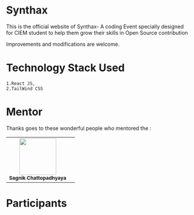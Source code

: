 # Synthax
This is the official website of Synthax- A coding Event specially designed for CIEM student to help them grow their skills in Open Source contribution

Improvements and modifications are welcome.

# Technology Stack Used
    1.React JS,
    2.TailWind CSS

# Mentor

Thanks goes to these wonderful people who mentored the :

<!-- ALL-CONTRIBUTORS-LIST:START - Do not remove or modify this section -->
<!-- prettier-ignore-start -->
<!-- markdownlint-disable -->

<!--Add a max of 6 people in each row -->
<table>
  <tr>
      <td align="center">
          <a href="https://www.sagnik.engineer/">
              <img src="https://avatars3.githubusercontent.com/u/36898274?s=400&u=938aced314a039925c43c0e3e15344d9dc963ac1&v=4" width="100px;" alt=""/><br />
              <sub>
                  <b>
                      Sagnik Chattopadhyaya
                  </b>
              </sub>
          </a>
      </td>
      <td>
          <!--Add yours here -->
      </td>
  </tr>
</table>

# Participants

<!-- 
<table>
  <tr>
      <td align="center">
          <a href="soem link">
              <img src="https://avatars3.githubusercontent.com/u/36898274?s=400&u=938aced314a039925c43c0e3e15344d9dc963ac1&v=4" width="100px;" alt=""/><br />
              <sub>
                  <b>
                      Participant name
                  </b>
              </sub>
          </a>
      </td>
  </tr>
</table>
-->

